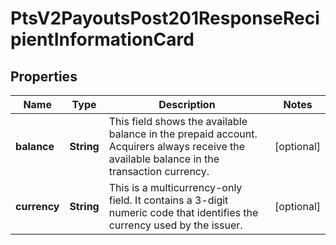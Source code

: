 
# PtsV2PayoutsPost201ResponseRecipientInformationCard

## Properties
Name | Type | Description | Notes
------------ | ------------- | ------------- | -------------
**balance** | **String** | This field shows the available balance in the prepaid account.  Acquirers always receive the available balance in the transaction currency.  |  [optional]
**currency** | **String** | This is a multicurrency-only field. It contains a 3-digit numeric code that identifies the currency used by the issuer.  |  [optional]



